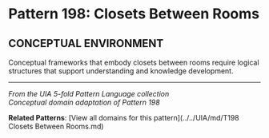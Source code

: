 # Pattern 198: Closets Between Rooms

## CONCEPTUAL ENVIRONMENT

Conceptual frameworks that embody closets between rooms require logical structures that support understanding and knowledge development.

---

*From the UIA 5-fold Pattern Language collection*  
*Conceptual domain adaptation of Pattern 198*

**Related Patterns**: [View all domains for this pattern](../../UIA/md/T198 Closets Between Rooms.md)